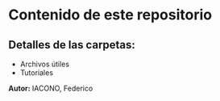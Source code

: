 # Contenido de este repositorio

## Detalles de las carpetas:

* Archivos útiles
* Tutoriales

**Autor:** IACONO, Federico